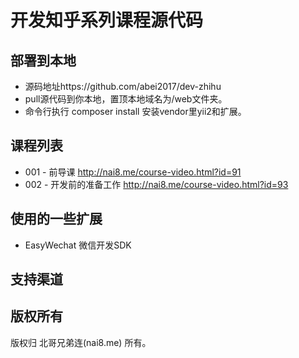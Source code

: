 # 开发知乎系列课程源代码
## 部署到本地
- 源码地址https://github.com/abei2017/dev-zhihu
- pull源代码到你本地，置顶本地域名为/web文件夹。
- 命令行执行 composer install 安装vendor里yii2和扩展。

## 课程列表
- 001 - 前导课 http://nai8.me/course-video.html?id=91
- 002 - 开发前的准备工作 http://nai8.me/course-video.html?id=93

## 使用的一些扩展
- EasyWechat 微信开发SDK

## 支持渠道


## 版权所有
版权归 北哥兄弟连(nai8.me) 所有。